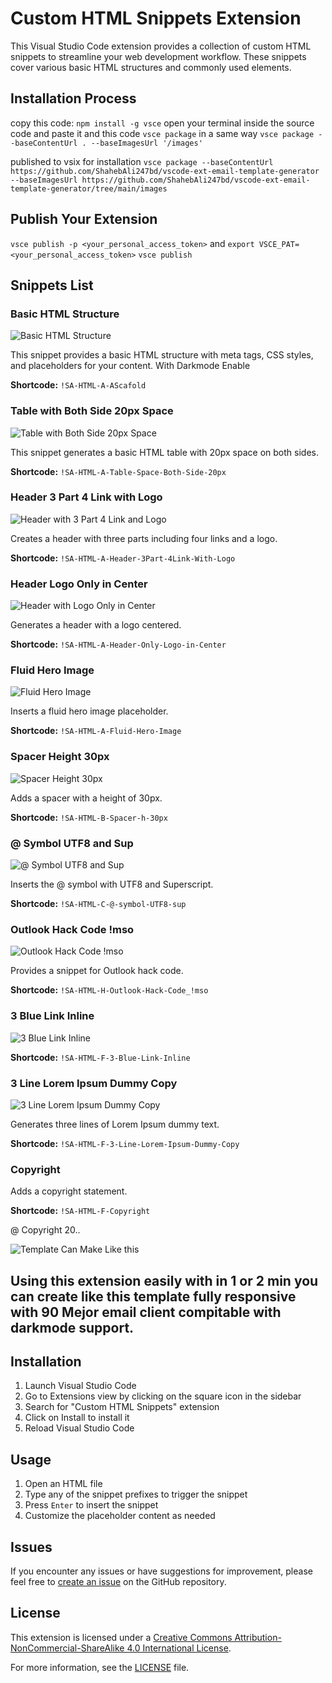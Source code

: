 # Custom HTML Snippets Extension

This Visual Studio Code extension provides a collection of custom HTML snippets to streamline your web development workflow. These snippets cover various basic HTML structures and commonly used elements.

## Installation Process

copy this code: `npm install -g vsce` open your terminal inside the source code and paste it and this code `vsce package` in a same way
`vsce package --baseContentUrl . --baseImagesUrl '/images'`

published to vsix for installation
`vsce package --baseContentUrl https://github.com/ShahebAli247bd/vscode-ext-email-template-generator --baseImagesUrl https://github.com/ShahebAli247bd/vscode-ext-email-template-generator/tree/main/images`

## Publish Your Extension

`vsce publish -p <your_personal_access_token>`
and
`export VSCE_PAT=<your_personal_access_token>`
`vsce publish`

## Snippets List

### Basic HTML Structure

![Basic HTML Structure](https://github.com/ShahebAli247bd/vscode-ext-email-template-generator/tree/main/images/images/basic-html-structure.png)

This snippet provides a basic HTML structure with meta tags, CSS styles, and placeholders for your content. With Darkmode Enable

**Shortcode:** `!SA-HTML-A-AScafold`

### Table with Both Side 20px Space

![Table with Both Side 20px Space](https://github.com/ShahebAli247bd/vscode-ext-email-template-generator/tree/main/images/images/table-both-side-space.png)

This snippet generates a basic HTML table with 20px space on both sides.

**Shortcode:** `!SA-HTML-A-Table-Space-Both-Side-20px`

### Header 3 Part 4 Link with Logo

![Header with 3 Part 4 Link and Logo](https://github.com/ShahebAli247bd/vscode-ext-email-template-generator/tree/main/images/images/header-3part-4link-logo.png)

Creates a header with three parts including four links and a logo.

**Shortcode:** `!SA-HTML-A-Header-3Part-4Link-With-Logo`

### Header Logo Only in Center

![Header with Logo Only in Center](https://github.com/ShahebAli247bd/vscode-ext-email-template-generator/tree/main/images/images/header-logo-center.png)

Generates a header with a logo centered.

**Shortcode:** `!SA-HTML-A-Header-Only-Logo-in-Center`

### Fluid Hero Image

![Fluid Hero Image](https://github.com/ShahebAli247bd/vscode-ext-email-template-generator/tree/main/images/images/fluid-hero-image.png)

Inserts a fluid hero image placeholder.

**Shortcode:** `!SA-HTML-A-Fluid-Hero-Image`

### Spacer Height 30px

![Spacer Height 30px](https://github.com/ShahebAli247bd/vscode-ext-email-template-generator/tree/main/images/images/spacer-height-30px.png)

Adds a spacer with a height of 30px.

**Shortcode:** `!SA-HTML-B-Spacer-h-30px`

### @ Symbol UTF8 and Sup

![@ Symbol UTF8 and Sup](https://github.com/ShahebAli247bd/vscode-ext-email-template-generator/tree/main/images/images/at-symbol-sup.png)

Inserts the @ symbol with UTF8 and Superscript.

**Shortcode:** `!SA-HTML-C-@-symbol-UTF8-sup`

### Outlook Hack Code !mso

![Outlook Hack Code !mso](https://github.com/ShahebAli247bd/vscode-ext-email-template-generator/tree/main/images/images/outlook-hack-code.png)

Provides a snippet for Outlook hack code.

**Shortcode:** `!SA-HTML-H-Outlook-Hack-Code_!mso`

### 3 Blue Link Inline

![3 Blue Link Inline](https://github.com/ShahebAli247bd/vscode-ext-email-template-generator/tree/main/images/images/3-blue-link-inline.png)

**Shortcode:** `!SA-HTML-F-3-Blue-Link-Inline`

### 3 Line Lorem Ipsum Dummy Copy

![3 Line Lorem Ipsum Dummy Copy](https://github.com/ShahebAli247bd/vscode-ext-email-template-generator/tree/main/images/images/3-line-lorem-ipsum.png)

Generates three lines of Lorem Ipsum dummy text.

**Shortcode:** `!SA-HTML-F-3-Line-Lorem-Ipsum-Dummy-Copy`

### Copyright

Adds a copyright statement.

**Shortcode:** `!SA-HTML-F-Copyright`

@ Copyright 20..

![Template Can Make Like this](https://github.com/ShahebAli247bd/vscode-ext-email-template-generator/tree/main/images/images/template-can-made-like-this.png)

## Using this extension easily with in 1 or 2 min you can create like this template fully responsive with 90 Mejor email client compitable with darkmode support.

## Installation

1. Launch Visual Studio Code
2. Go to Extensions view by clicking on the square icon in the sidebar
3. Search for "Custom HTML Snippets" extension
4. Click on Install to install it
5. Reload Visual Studio Code

## Usage

1. Open an HTML file
2. Type any of the snippet prefixes to trigger the snippet
3. Press `Enter` to insert the snippet
4. Customize the placeholder content as needed

## Issues

If you encounter any issues or have suggestions for improvement, please feel free to [create an issue](https://github.com/your-username/your-repo-name/issues) on the GitHub repository.

## License

This extension is licensed under a [Creative Commons Attribution-NonCommercial-ShareAlike 4.0 International License](https://creativecommons.org/licenses/by-nc-sa/4.0/).

For more information, see the [LICENSE](https://github.com/ShahebAli247bd/vscode-ext-email-template-generator/LICENSE) file.
